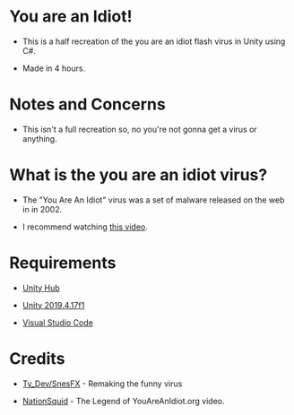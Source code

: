 # You are an Idiot!

* This is a half recreation of the you are an idiot flash virus in Unity using C#.

* Made in 4 hours.

# Notes and Concerns

* This isn't a full recreation so, no you're not gonna get a virus or anything.

# What is the you are an idiot virus?

* The "You Are An Idiot" virus was a set of malware released on the web in in 2002.

* I recommend watching [this video](https://www.youtube.com/watch?v=kgs2WTlkp5g&t). 

# Requirements

* [Unity Hub](https://unity.com/download)

* [Unity 2019.4.17f1](https://download.unity3d.com/download_unity/667c8606c536/UnityDownloadAssistant-2019.4.17f1.exe?_ga=2.87614616.18637105.1673571287-1542673387.1673571287)

* [Visual Studio Code](https://code.visualstudio.com)

# Credits

* [Ty_Dev/SnesFX](twitter.com/snesfx) - Remaking the funny virus

* [NationSquid](https://www.youtube.com/@nationsquid) - The Legend of YouAreAnIdiot.org video.